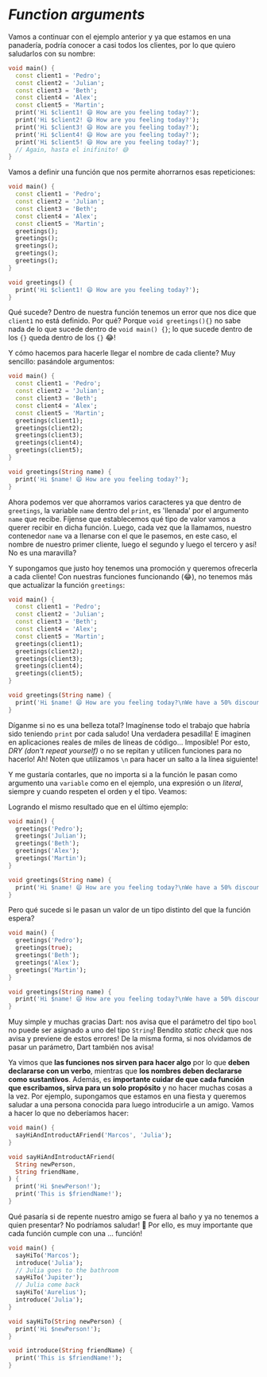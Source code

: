 # _Function arguments_

Vamos a continuar con el ejemplo anterior y ya que estamos en una panadería, podría conocer a casi todos los clientes, por lo que quiero saludarlos con su nombre:

```dart
void main() {
  const client1 = 'Pedro';
  const client2 = 'Julian';
  const client3 = 'Beth';
  const client4 = 'Alex';
  const client5 = 'Martin';
  print('Hi $client1! 😄 How are you feeling today?');
  print('Hi $client2! 😄 How are you feeling today?');
  print('Hi $client3! 😄 How are you feeling today?');
  print('Hi $client4! 😄 How are you feeling today?');
  print('Hi $client5! 😄 How are you feeling today?');
  // Again, hasta el inifinito! 😅
}
```

Vamos a definir una función que nos permite ahorrarnos esas repeticiones:

```dart
void main() {
  const client1 = 'Pedro';
  const client2 = 'Julian';
  const client3 = 'Beth';
  const client4 = 'Alex';
  const client5 = 'Martin';
  greetings();
  greetings();
  greetings();
  greetings();
  greetings();
}

void greetings() {
  print('Hi $client1! 😄 How are you feeling today?');
}
```

Qué sucede? Dentro de nuestra función tenemos un error que nos dice que `client1` no está definido. Por qué? Porque `void greetings(){}` no sabe nada de lo que sucede dentro de `void main() {}`; lo que sucede dentro de los `{}` queda dentro de los `{}` 😂!

Y cómo hacemos para hacerle llegar el nombre de cada cliente? Muy sencillo: pasándole argumentos:

```dart
void main() {
  const client1 = 'Pedro';
  const client2 = 'Julian';
  const client3 = 'Beth';
  const client4 = 'Alex';
  const client5 = 'Martin';
  greetings(client1);
  greetings(client2);
  greetings(client3);
  greetings(client4);
  greetings(client5);
}

void greetings(String name) {
  print('Hi $name! 😄 How are you feeling today?');
}
```

Ahora podemos ver que ahorramos varios caracteres ya que dentro de `greetings`, la variable `name` dentro del `print`, es 'llenada' por el argumento `name` que recibe. Fíjense que establecemos qué tipo de valor vamos a querer recibir en dicha función. Luego, cada vez que la llamamos, nuestro contenedor `name` va a llenarse con el que le pasemos, en este caso, el nombre de nuestro primer cliente, luego el segundo y luego el tercero y así! No es una maravilla?

Y supongamos que justo hoy tenemos una promoción y queremos ofrecerla a cada cliente! Con nuestras funciones funcionando (😂), no tenemos más que actualizar la función `greetings`:

```dart
void main() {
  const client1 = 'Pedro';
  const client2 = 'Julian';
  const client3 = 'Beth';
  const client4 = 'Alex';
  const client5 = 'Martin';
  greetings(client1);
  greetings(client2);
  greetings(client3);
  greetings(client4);
  greetings(client5);
}

void greetings(String name) {
  print('Hi $name! 😄 How are you feeling today?\nWe have a 50% discount! Wow! 💃🏼');
}
```

Díganme si no es una belleza total? Imagínense todo el trabajo que habría sido teniendo `print` por cada saludo! Una verdadera pesadilla! E imaginen en aplicaciones reales de miles de líneas de código... Imposible! Por esto, _DRY (don't repeat yourself)_ o no se repitan y utilicen funciones para no hacerlo! Ah! Noten que utilizamos `\n` para hacer un salto a la línea siguiente!

Y me gustaría contarles, que no importa si a la función le pasan como argumento una `variable` como en el ejemplo, una expresión o un _literal_, siempre y cuando respeten el orden y el tipo. Veamos:

Logrando el mismo resultado que en el último ejemplo:

```dart
void main() {
  greetings('Pedro');
  greetings('Julian');
  greetings('Beth');
  greetings('Alex');
  greetings('Martin');
}

void greetings(String name) {
  print('Hi $name! 😄 How are you feeling today?\nWe have a 50% discount! Wow! 💃🏼');
}
```

Pero qué sucede si le pasan un valor de un tipo distinto del que la función espera?

```dart
void main() {
  greetings('Pedro');
  greetings(true);
  greetings('Beth');
  greetings('Alex');
  greetings('Martin');
}

void greetings(String name) {
  print('Hi $name! 😄 How are you feeling today?\nWe have a 50% discount! Wow! 💃🏼');
}
```

Muy simple y muchas gracias Dart: nos avisa que el parámetro del tipo `bool` no puede ser asignado a uno del tipo `String`! Bendito _static check_ que nos avisa y previene de estos errores! De la misma forma, si nos olvidamos de pasar un parámetro, Dart también nos avisa!

Ya vimos que __las funciones nos sirven para hacer algo__ por lo que __deben declararse con un verbo__, mientras que __los nombres deben declararse como sustantivos__. Además, es __importante cuidar de que cada función que escribamos, sirva para un solo propósito__ y no hacer muchas cosas a la vez. Por ejemplo, supongamos que estamos en una fiesta y queremos saludar a una persona conocida para luego introducirle a un amigo. Vamos a hacer lo que no deberíamos hacer:

```dart
void main() {
  sayHiAndIntroductAFriend('Marcos', 'Julia');
}

void sayHiAndIntroductAFriend(
  String newPerson,
  String friendName,
) {
  print('Hi $newPerson!');
  print('This is $friendName!');
}
```

Qué pasaría si de repente nuestro  amigo se fuera al baño y ya no tenemos a quien presentar? No podríamos saludar! 🤣 Por ello, es muy importante que cada función cumple con una ... función!

```dart
void main() {
  sayHiTo('Marcos');
  introduce('Julia');
  // Julia goes to the bathroom
  sayHiTo('Jupiter');
  // Julia come back
  sayHiTo('Aurelius');
  introduce('Julia');
}

void sayHiTo(String newPerson) {
  print('Hi $newPerson!');
}

void introduce(String friendName) {
  print('This is $friendName!');
}
```
